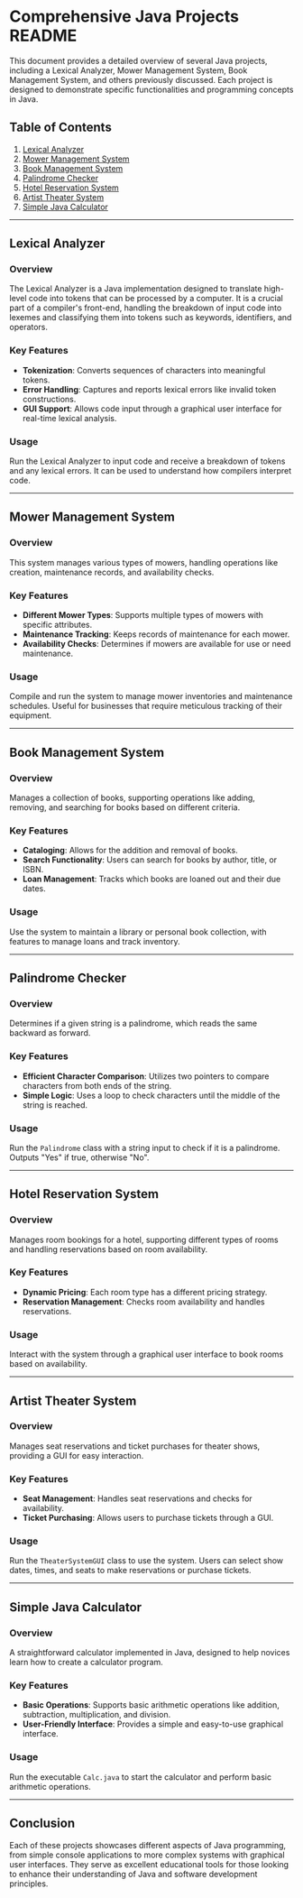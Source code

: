 
# Comprehensive Java Projects README

This document provides a detailed overview of several Java projects, including a Lexical Analyzer, Mower Management System, Book Management System, and others previously discussed. Each project is designed to demonstrate specific functionalities and programming concepts in Java.

## Table of Contents

1. [Lexical Analyzer](#lexical-analyzer)
2. [Mower Management System](#mower-management-system)
3. [Book Management System](#book-management-system)
4. [Palindrome Checker](#palindrome-checker)
5. [Hotel Reservation System](#hotel-reservation-system)
6. [Artist Theater System](#artist-theater-system)
7. [Simple Java Calculator](#simple-java-calculator)

---

## Lexical Analyzer

### Overview

The Lexical Analyzer is a Java implementation designed to translate high-level code into tokens that can be processed by a computer. It is a crucial part of a compiler's front-end, handling the breakdown of input code into lexemes and classifying them into tokens such as keywords, identifiers, and operators.

### Key Features

- **Tokenization**: Converts sequences of characters into meaningful tokens.
- **Error Handling**: Captures and reports lexical errors like invalid token constructions.
- **GUI Support**: Allows code input through a graphical user interface for real-time lexical analysis.

### Usage

Run the Lexical Analyzer to input code and receive a breakdown of tokens and any lexical errors. It can be used to understand how compilers interpret code.

---

## Mower Management System

### Overview

This system manages various types of mowers, handling operations like creation, maintenance records, and availability checks.

### Key Features

- **Different Mower Types**: Supports multiple types of mowers with specific attributes.
- **Maintenance Tracking**: Keeps records of maintenance for each mower.
- **Availability Checks**: Determines if mowers are available for use or need maintenance.

### Usage

Compile and run the system to manage mower inventories and maintenance schedules. Useful for businesses that require meticulous tracking of their equipment.

---

## Book Management System

### Overview

Manages a collection of books, supporting operations like adding, removing, and searching for books based on different criteria.

### Key Features

- **Cataloging**: Allows for the addition and removal of books.
- **Search Functionality**: Users can search for books by author, title, or ISBN.
- **Loan Management**: Tracks which books are loaned out and their due dates.

### Usage

Use the system to maintain a library or personal book collection, with features to manage loans and track inventory.

---

## Palindrome Checker

### Overview

Determines if a given string is a palindrome, which reads the same backward as forward.

### Key Features

- **Efficient Character Comparison**: Utilizes two pointers to compare characters from both ends of the string.
- **Simple Logic**: Uses a loop to check characters until the middle of the string is reached.

### Usage

Run the `Palindrome` class with a string input to check if it is a palindrome. Outputs "Yes" if true, otherwise "No".

---

## Hotel Reservation System

### Overview

Manages room bookings for a hotel, supporting different types of rooms and handling reservations based on room availability.

### Key Features

- **Dynamic Pricing**: Each room type has a different pricing strategy.
- **Reservation Management**: Checks room availability and handles reservations.

### Usage

Interact with the system through a graphical user interface to book rooms based on availability.

---

## Artist Theater System

### Overview

Manages seat reservations and ticket purchases for theater shows, providing a GUI for easy interaction.

### Key Features

- **Seat Management**: Handles seat reservations and checks for availability.
- **Ticket Purchasing**: Allows users to purchase tickets through a GUI.

### Usage

Run the `TheaterSystemGUI` class to use the system. Users can select show dates, times, and seats to make reservations or purchase tickets.

---

## Simple Java Calculator

### Overview

A straightforward calculator implemented in Java, designed to help novices learn how to create a calculator program.

### Key Features

- **Basic Operations**: Supports basic arithmetic operations like addition, subtraction, multiplication, and division.
- **User-Friendly Interface**: Provides a simple and easy-to-use graphical interface.

### Usage

Run the executable `Calc.java` to start the calculator and perform basic arithmetic operations.

---

## Conclusion

Each of these projects showcases different aspects of Java programming, from simple console applications to more complex systems with graphical user interfaces. They serve as excellent educational tools for those looking to enhance their understanding of Java and software development principles.
